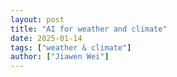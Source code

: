 ```yaml
---
layout: post
title: "AI for weather and climate"
date: 2025-01-14
tags: ["weather & climate"]
author: ["Jiawen Wei"]
---
```

